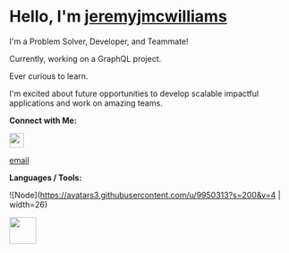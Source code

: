 
# Hello, I'm [jeremyjmcwilliams](https://jeremyjmcwilliams.com/)

<!-- <img src='https://media.giphy.com/media/WOUM9ZfxUZhhJHtJr3/giphy.gif' width="800"/>  -->

 I'm a Problem Solver, Developer, and Teammate!

Currently, working on a GraphQL project.

Ever curious to learn.

I'm excited about future opportunities to develop scalable impactful applications and work on amazing teams.

**Connect with Me:**

[ <img src="https://static.licdn.com/sc/h/al2o9zrvru7aqj8e1x2rzsrca" width="26"> ](https://www.linkedin.com/in/jeremy-mcwilliams/)

[email](jeremjmcwilliams@gmail.com)

**Languages / Tools:**

![Node](https://avatars3.githubusercontent.com/u/9950313?s=200&v=4 | width=26)

<img src="https://github.com/favicon.ico" width="48">
<!--
**J2Macwilliams/J2Macwilliams** is a ✨ _special_ ✨ repository because its `README.md` (this file) appears on your GitHub profile.

Here are some ideas to get you started:

- 🔭 I’m currently working on ...
- 🌱 I’m currently learning ...
- 👯 I’m looking to collaborate on ...
- 🤔 I’m looking for help with ...
- 💬 Ask me about ...
- 📫 How to reach me: ...
- 😄 Pronouns: ...
- ⚡ Fun fact: ...
-->
